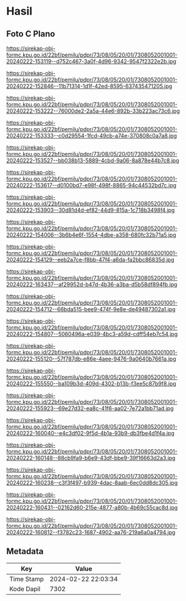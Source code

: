 # Hasil

## Foto C Plano

https://sirekap-obj-formc.kpu.go.id/22bf/pemilu/pdpr/73/08/05/20/01/7308052001001-20240222-153119--d752c467-3a0f-4d96-9342-9547f2322e2b.jpg

https://sirekap-obj-formc.kpu.go.id/22bf/pemilu/pdpr/73/08/05/20/01/7308052001001-20240222-152846--11b71314-1d1f-42ed-8595-637435471205.jpg

https://sirekap-obj-formc.kpu.go.id/22bf/pemilu/pdpr/73/08/05/20/01/7308052001001-20240222-153222--76000de2-2a5a-44e6-892b-33b223ac73c6.jpg

https://sirekap-obj-formc.kpu.go.id/22bf/pemilu/pdpr/73/08/05/20/01/7308052001001-20240222-153333--c0d29554-1fcd-49cb-a74e-370808c0a7a8.jpg

https://sirekap-obj-formc.kpu.go.id/22bf/pemilu/pdpr/73/08/05/20/01/7308052001001-20240222-153527--bb038b13-5889-4cbd-9a06-8a878e44b7c8.jpg

https://sirekap-obj-formc.kpu.go.id/22bf/pemilu/pdpr/73/08/05/20/01/7308052001001-20240222-153617--d0100bd7-e98f-498f-8865-94c44532bd7c.jpg

https://sirekap-obj-formc.kpu.go.id/22bf/pemilu/pdpr/73/08/05/20/01/7308052001001-20240222-153903--30d81d4d-ef82-44d9-815a-1c718b3498f4.jpg

https://sirekap-obj-formc.kpu.go.id/22bf/pemilu/pdpr/73/08/05/20/01/7308052001001-20240222-154006--3b6b4e6f-1554-4dbe-a358-680fc32b71a5.jpg

https://sirekap-obj-formc.kpu.go.id/22bf/pemilu/pdpr/73/08/05/20/01/7308052001001-20240222-154129--eeb2a7ce-f8bb-47f4-a6da-fa2bbc86835d.jpg

https://sirekap-obj-formc.kpu.go.id/22bf/pemilu/pdpr/73/08/05/20/01/7308052001001-20240222-163437--af29952d-b47d-4b36-a3ba-d5b58df894fb.jpg

https://sirekap-obj-formc.kpu.go.id/22bf/pemilu/pdpr/73/08/05/20/01/7308052001001-20240222-154712--66bda515-bee9-474f-9e8e-de49487302a1.jpg

https://sirekap-obj-formc.kpu.go.id/22bf/pemilu/pdpr/73/08/05/20/01/7308052001001-20240222-154807--5060496a-e039-4bc3-a59d-cdff54eb7c54.jpg

https://sirekap-obj-formc.kpu.go.id/22bf/pemilu/pdpr/73/08/05/20/01/7308052001001-20240222-155120--57f787db-e86e-4aee-9476-9a0640b7661a.jpg

https://sirekap-obj-formc.kpu.go.id/22bf/pemilu/pdpr/73/08/05/20/01/7308052001001-20240222-155550--ba109b3d-409d-4302-b13b-f3ee5c87b9f8.jpg

https://sirekap-obj-formc.kpu.go.id/22bf/pemilu/pdpr/73/08/05/20/01/7308052001001-20240222-155923--69e27d32-ea8c-41f6-aa02-7e72a1bb71ad.jpg

https://sirekap-obj-formc.kpu.go.id/22bf/pemilu/pdpr/73/08/05/20/01/7308052001001-20240222-160040--e4c3df02-9f5d-4b1a-93b9-db3fbe4d1f4a.jpg

https://sirekap-obj-formc.kpu.go.id/22bf/pemilu/pdpr/73/08/05/20/01/7308052001001-20240222-160148--88cb9fa9-b6e9-43df-bbe9-39f16663d2a3.jpg

https://sirekap-obj-formc.kpu.go.id/22bf/pemilu/pdpr/73/08/05/20/01/7308052001001-20240222-160238--c3f3f497-b939-4dac-8aab-6ec0dd8dc305.jpg

https://sirekap-obj-formc.kpu.go.id/22bf/pemilu/pdpr/73/08/05/20/01/7308052001001-20240222-160431--02162d60-215e-4877-a80b-4b69c55cac8d.jpg

https://sirekap-obj-formc.kpu.go.id/22bf/pemilu/pdpr/73/08/05/20/01/7308052001001-20240222-160812--f3782c23-1687-4902-aa76-219a6a0a4794.jpg


## Metadata

| Key        | Value               |
| ---------- | ------------------- |
| Time Stamp | 2024-02-22 22:03:34 |
| Kode Dapil | 7302                |



